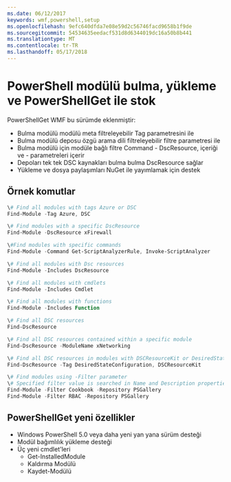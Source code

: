 ```yaml
---
ms.date: 06/12/2017
keywords: wmf,powershell,setup
ms.openlocfilehash: 9efc640dfda7e08e59d2c56746facd9658b1f9de
ms.sourcegitcommit: 54534635eedacf531d8d6344019dc16a50b8b441
ms.translationtype: MT
ms.contentlocale: tr-TR
ms.lasthandoff: 05/17/2018
---
```

# <a name="powershell-module-discovery-install-and-inventory-with-powershellget"></a>PowerShell modülü bulma, yükleme ve PowerShellGet ile stok

PowerShellGet WMF bu sürümde eklenmiştir:
-   Bulma modülü modülü meta filtreleyebilir Tag parametresini ile
-   Bulma modülü deposu özgü arama dili filtreleyebilir filtre parametresi ile
-   Bulma modülü için modüle bağlı filtre Command - DscResource, içeriği ve - parametreleri içerir
-   Depoları tek tek DSC kaynakları bulma bulma DscResource sağlar
-   Yükleme ve dosya paylaşımları NuGet ile yayımlamak için destek

## <a name="example-commands"></a>Örnek komutlar
```powershell
\# Find all modules with tags Azure or DSC
Find-Module -Tag Azure, DSC

\# Find modules with a specific DscResource
Find-Module -DscResource xFirewall

\#Find modules with specific commands
Find-Module -Command Get-ScriptAnalyzerRule, Invoke-ScriptAnalyzer

\# Find all modules with Dsc resources
Find-Module -Includes DscResource

\# Find all modules with cmdlets
Find-Module -Includes Cmdlet

\# Find all modules with functions
Find-Module -Includes Function

\# Find all DSC resources
Find-DscResource

\# Find all DSC resources contained within a specific module
Find-DscResource -ModuleName xNetworking

\# Find all DSC resources in modules with DSCResourceKit or DesiredStateConfiguration
Find-DscResource -Tag DesiredStateConfiguration, DSCResourceKit

\# Find modules using -Filter parameter
\# Specified filter value is searched in Name and Description properties
Find-Module -Filter Cookbook -Repository PSGallery
Find-Module -Filter RBAC -Repository PSGallery
```

## <a name="new-features-in-powershellget"></a>PowerShellGet yeni özellikler
-   Windows PowerShell 5.0 veya daha yeni yan yana sürüm desteği
-   Modül bağımlılık yükleme desteği
-   Üç yeni cmdlet'leri
    -   Get-InstalledModule
    -   Kaldırma Modülü
    -   Kaydet-Modülü
